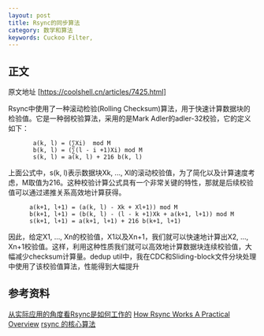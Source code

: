 ```yaml
---
layout: post
title: Rsync的同步算法
category: 数学和算法
keywords: Cuckoo Filter,
---
```



## 正文

原文地址 [https://coolshell.cn/articles/7425.html]



Rsync中使用了一种滚动检验(Rolling Checksum)算法，用于快速计算数据块的检验值。它是一种弱校验算法，采用的是Mark Adler的adler-32校验，它的定义如下：

```
       a(k, l) = (∑Xi)  mod M   
       b(k, l) = (∑(l - i +1)Xi) mod M
       s(k, l) = a(k, l) + 216 b(k, l)
```       
上面公式中，s(k, l)表示数据块Xk, ..., Xl的滚动校验值，为了简化以及计算速度考虑，M取值为216。这种校验计算公式具有一个非常关键的特性，那就是后续校验值可以通过递推关系高效地计算获得。

```
      a(k+1, l+1) = (a(k, l) - Xk + Xl+1)) mod M
      b(k+1, l+1) = (b(k, l) - (l - k +1)Xk + a(k+1, l+1)) mod M
      s(k+1, l+1) = a(k+1, l+1) + 216 b(k+1, l+1)
```  

因此，给定X1, ..., Xn的校验值，X1以及Xn+1，我们就可以快速地计算出X2, ..., Xn+1校验值。这样，利用这种性质我们就可以高效地计算数据块连续校验值，大幅减少checksum计算量。dedup util中，我在CDC和Sliding-block文件分块处理中使用了该校验值算法，性能得到大幅提升



## 参考资料
[从实际应用的角度看Rsync是如何工作的](http://edu.gimoo.net/u/20080910/4b8bc65c33216.shtml)
[How Rsync Works A Practical Overview](https://rsync.samba.org/how-rsync-works.html)
[rsync 的核心算法](http://www.cnblogs.com/itech/archive/2012/09/01/2667154.html)